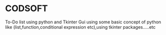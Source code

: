 # CODSOFT
To-Do list using python and Tkinter Gui
using some basic concept of python like (list,function,conditional expression etc),using tkinter packages.....etc
